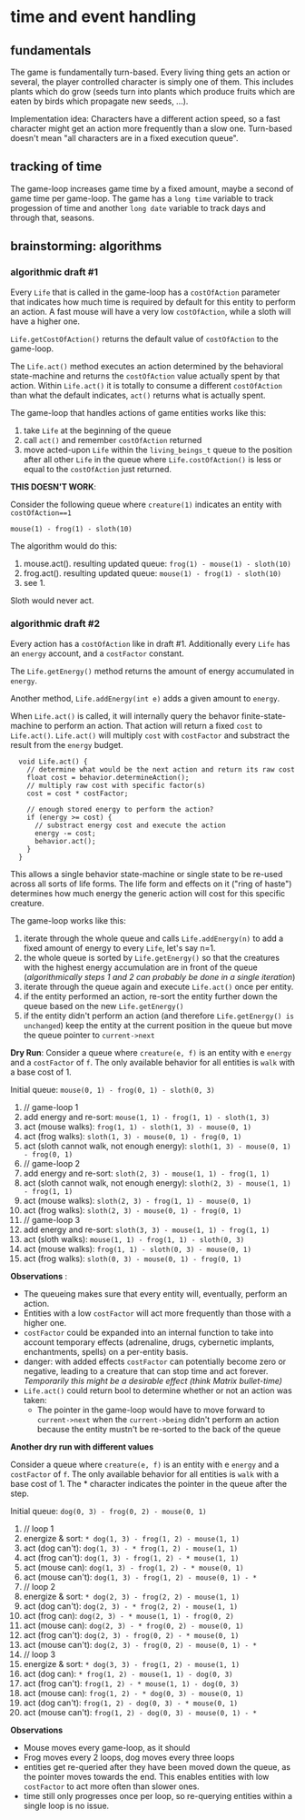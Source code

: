 # time and event handling

## fundamentals
The game is fundamentally turn-based. Every living thing gets an action or several, the player controlled character is simply one of them. This includes plants which do grow (seeds turn into plants which produce fruits which are eaten by birds which propagate new seeds, ...).

Implementation idea: Characters have a different action speed, so a fast character might get an action more frequently than a slow one. Turn-based doesn't mean "all characters are in a fixed execution queue".

## tracking of time
The game-loop increases game time by a fixed amount, maybe a second of game time per game-loop. The game has a `long time` variable to track progession of time and another `long date` variable to track days and through that, seasons.

## brainstorming: algorithms
### algorithmic draft #1
Every `Life` that is called in the game-loop has a `costOfAction` parameter that indicates how much time is required by default for this entity to perform an action. A fast mouse will have a very low `costOfAction`, while a sloth will have a higher one.

`Life.getCostOfAction()` returns the default value of `costOfAction` to the game-loop.

The `Life.act()` method executes an action determined by the behavioral state-machine and returns the `costOfAction` value actually spent by that action. Within `Life.act()` it is totally to consume a different `costOfAction` than what the default indicates, `act()` returns what is actually spent.

The game-loop that handles actions of game entities works like this:

1. take `Life` at the beginning of the queue
2. call `act()` and remember `costOfAction` returned
3. move acted-upon `Life` within the `living_beings_t` queue to the position after all other `Life` in the queue where `Life.costOfAction()` is less or equal to the `costOfAction` just returned.

**THIS DOESN'T WORK**:

Consider the following queue where `creature(1)` indicates an entity with `costOfAction==1`

`mouse(1) - frog(1) - sloth(10)`

The algorithm would do this:
1. mouse.act(). resulting updated queue: `frog(1) - mouse(1) - sloth(10)`
2. frog.act(). resulting updated queue: `mouse(1) - frog(1) - sloth(10)`
3. see 1.

Sloth would never act.

### algorithmic draft #2
Every action has a `costOfAction` like in draft #1. Additionally every `Life` has an `energy` account, and a `costFactor` constant.

The `Life.getEnergy()` method returns the amount of energy accumulated in `energy`.

Another method, `Life.addEnergy(int e)` adds a given amount to `energy`.

When `Life.act()` is called, it will internally query the behavor finite-state-machine to perform an action. That action will return a fixed `cost` to `Life.act()`. `Life.act()` will multiply `cost` with `costFactor` and substract the result from the `energy` budget.

```
  void Life.act() {
    // determine what would be the next action and return its raw cost
    float cost = behavior.determineAction();
    // multiply raw cost with specific factor(s)
    cost = cost * costFactor;

    // enough stored energy to perform the action?
    if (energy >= cost) {
      // substract energy cost and execute the action
      energy -= cost;
      behavior.act();
    }
  }
```

This allows a single behavior state-machine or single state to be re-used across all sorts of life forms. The life form and effects on it ("ring of haste") determines how much energy the generic action will cost for this specific creature.

The game-loop works like this:
1. iterate through the whole queue and calls `Life.addEnergy(n)` to add a fixed amount of energy to every `Life`, let's say n=1.
2. the whole queue is sorted by `Life.getEnergy()` so that the creatures with the highest energy accumulation are in front of the queue (_algorithmically steps 1 and 2 can probably be done in a single iteration_)
3. iterate through the queue again and execute `Life.act()` once per entity.
  1. if the entity performed an action, re-sort the entity further down the queue based on the new `Life.getEnergy()`
  2. if the entity didn't perform an action (and therefore `Life.getEnergy() is unchanged`) keep the entity at the current position in the queue but move the queue pointer to `current->next`

**Dry Run**:
Consider a queue where `creature(e, f)` is an entity with e `energy` and a `costFactor` of `f`.
The only available behavior for all entities is `walk` with a base cost of 1.

Initial queue: `mouse(0, 1) - frog(0, 1) - sloth(0, 3)`

1. // game-loop 1
2. add energy and re-sort: `mouse(1, 1) - frog(1, 1) - sloth(1, 3)`
3. act (mouse walks): `frog(1, 1) - sloth(1, 3) - mouse(0, 1)`
4. act (frog walks): `sloth(1, 3) - mouse(0, 1) - frog(0, 1)`
5. act (sloth cannot walk, not enough energy): `sloth(1, 3) - mouse(0, 1) - frog(0, 1)`
6. // game-loop 2
7. add energy and re-sort: `sloth(2, 3) - mouse(1, 1) - frog(1, 1)`
8. act (sloth cannot walk, not enough energy): `sloth(2, 3) - mouse(1, 1) - frog(1, 1)`
9. act (mouse walks): `sloth(2, 3) - frog(1, 1) - mouse(0, 1)`
10. act (frog walks): `sloth(2, 3) - mouse(0, 1) - frog(0, 1)`
11. // game-loop 3
12. add energy and re-sort: `sloth(3, 3) - mouse(1, 1) - frog(1, 1)`
13. act (sloth walks): `mouse(1, 1) - frog(1, 1) - sloth(0, 3)`
14. act (mouse walks): `frog(1, 1) - sloth(0, 3) - mouse(0, 1)`
15. act (frog walks): `sloth(0, 3) - mouse(0, 1) - frog(0, 1)`

**Observations** :
* The queueing makes sure that every entity will, eventually, perform an action.
* Entities with a low `costFactor` will act more frequently than those with a higher one.
* `costFactor` could be expanded into an internal function to take into account temporary effects (adrenaline, drugs, cybernetic implants, enchantments, spells) on a per-entity basis.
* danger: with added effects `costFactor` can potentially become zero or negative, leading to a creature that can stop time and act forever. _Temporarily this might be a desirable effect (think Matrix bullet-time)_
* `Life.act()` could return bool to determine whether or not an action was taken:
  *  The pointer in the game-loop would have to move forward to `current->next` when the `current->being` didn't perform an action because the entity mustn't be re-sorted to the back of the queue

**Another dry run with different values**

Consider a queue where `creature(e, f)` is an entity with e `energy` and a `costFactor` of `f`.
The only available behavior for all entities is `walk` with a base cost of 1.
The * character indicates the pointer in the queue after the step.

Initial queue: `dog(0, 3) - frog(0, 2) - mouse(0, 1)`
1. // loop 1
2. energize & sort: `* dog(1, 3) - frog(1, 2) - mouse(1, 1)`
3. act (dog can't): `dog(1, 3) - * frog(1, 2) - mouse(1, 1)`
4. act (frog can't): `dog(1, 3) - frog(1, 2) - * mouse(1, 1)`
5. act (mouse can): `dog(1, 3) - frog(1, 2) - * mouse(0, 1)`
5. act (mouse can't): `dog(1, 3) - frog(1, 2) - mouse(0, 1) - *`
6. // loop 2
7. energize & sort: `* dog(2, 3) - frog(2, 2) - mouse(1, 1)`
8. act (dog can't): `dog(2, 3) - * frog(2, 2) - mouse(1, 1)`
9. act (frog can): `dog(2, 3) - * mouse(1, 1) - frog(0, 2)`
10. act (mouse can): `dog(2, 3) - * frog(0, 2) - mouse(0, 1)`
11. act (frog can't): `dog(2, 3) - frog(0, 2) - * mouse(0, 1)`
12. act (mouse can't): `dog(2, 3) - frog(0, 2) - mouse(0, 1) - *`
13. // loop 3
14. energize & sort: `* dog(3, 3) - frog(1, 2) - mouse(1, 1)`
15. act (dog can): `* frog(1, 2) - mouse(1, 1) - dog(0, 3)`
16. act (frog can't): `frog(1, 2) - * mouse(1, 1) - dog(0, 3)`
17. act (mouse can): `frog(1, 2) - * dog(0, 3) - mouse(0, 1)`
18. act (dog can't): `frog(1, 2) - dog(0, 3) - * mouse(0, 1)`
19. act (mouse can't): `frog(1, 2) - dog(0, 3) - mouse(0, 1) - *`

**Observations**
* Mouse moves every game-loop, as it should
* Frog moves every 2 loops, dog moves every three loops
* entities get re-queried after they have been moved down the queue, as the pointer moves towards the end. This enables entities with low `costFactor` to act more often than slower ones.
* time still only progresses once per loop, so re-querying entities within a single loop is no issue.
